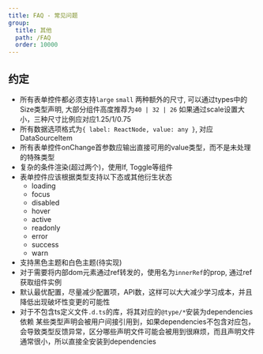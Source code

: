 ```yaml
---
title: FAQ - 常见问题
group:
  title: 其他
  path: /FAQ
  order: 10000
---
```


## 约定

* 所有表单控件都必须支持`large` `small` 两种额外的尺寸, 可以通过types中的Size类型声明,
    大部分组件高度推荐为`40 | 32 | 26`
    如果通过scale设置大小，三种尺寸比例应对应1.25/1/0.75
* 所有数据选项格式为`{ label: ReactNode, value: any }`, 对应DataSourceItem
* 所有表单控件onChange首参数应输出直接可用的value类型，而不是未处理的特殊类型
* 复杂的条件渲染(超过两个)，使用If, Toggle等组件
* 表单控件应该根据类型支持以下态或其他衍生状态
    * loading
    * focus
    * disabled
    * hover
    * active
    * readonly
    * error
    * success
    * warn
* 支持黑色主题和白色主题(待实现)
* 对于需要将内部dom元素通过ref转发的，使用名为`innerRef`的prop, 通过ref获取组件实例
* 默认最优配置，尽量减少配置项，API数，这样可以大大减少学习成本，并且降低出现破坏性变更的可能性
* 对于不包含ts定义文件`.d.ts`的库，将其对应的`@type/*`安装为dependencies依赖
  某些类型声明会被用户间接引用到，如果dependencies不包含对应包，会导致类型反馈异常，区分哪些声明文件可能会被用到很麻烦，而且声明文件通常很小，所以直接全安装到dependencies
